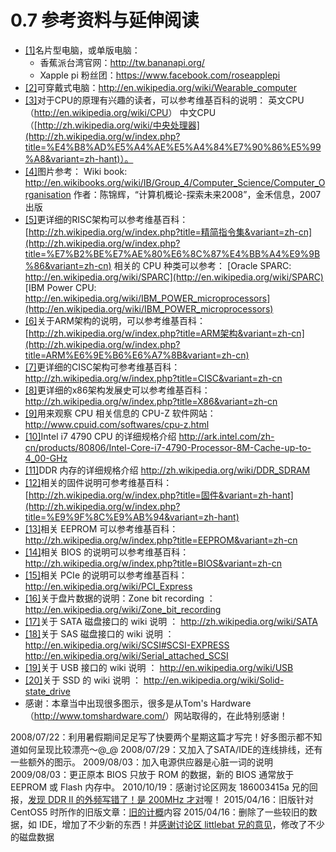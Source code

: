 # 0.7 参考资料与延伸阅读

-   [\[1\]](#9.html#ac1)名片型电脑，或单版电脑：
    -   香蕉派台湾官网：<http://tw.bananapi.org/>
    -   Xapple pi 粉丝团：<https://www.facebook.com/roseapplepi>
-   [\[2\]](#9.html#ac2)可穿戴式电脑：<http://en.wikipedia.org/wiki/Wearable_computer>
-   [\[3\]](#9.html#ac3)对于CPU的原理有兴趣的读者，可以参考维基百科的说明： 英文CPU（<http://en.wikipedia.org/wiki/CPU>） 中文CPU（[http://zh.wikipedia.org/wiki/中央处理器](http://zh.wikipedia.org/w/index.php?title=%E4%B8%AD%E5%A4%AE%E5%A4%84%E7%90%86%E5%99%A8&variant=zh-hant)）。
-   [\[4\]](#9.html#ac4)图片参考： Wiki book: <http://en.wikibooks.org/wiki/IB/Group_4/Computer_Science/Computer_Organisation> 作者：陈锦辉，“计算机概论-探索未来2008”，金禾信息，2007出版
-   [\[5\]](#9.html#ac5)更详细的RISC架构可以参考维基百科： [http://zh.wikipedia.org/w/index.php?title=精简指令集&variant=zh-cn](http://zh.wikipedia.org/w/index.php?title=%E7%B2%BE%E7%AE%80%E6%8C%87%E4%BB%A4%E9%9B%86&variant=zh-cn) 相关的 CPU 种类可以参考： [Oracle SPARC: http://en.wikipedia.org/wiki/SPARC](http://en.wikipedia.org/wiki/SPARC) [IBM Power CPU: http://en.wikipedia.org/wiki/IBM_POWER_microprocessors](http://en.wikipedia.org/wiki/IBM_POWER_microprocessors)
-   [\[6\]](#9.html#ac6)关于ARM架构的说明，可以参考维基百科： [http://zh.wikipedia.org/w/index.php?title=ARM架构&variant=zh-cn](http://zh.wikipedia.org/w/index.php?title=ARM%E6%9E%B6%E6%A7%8B&variant=zh-cn)
-   [\[7\]](#9.html#ac7)更详细的CISC架构可参考维基百科： <http://zh.wikipedia.org/w/index.php?title=CISC&variant=zh-cn>
-   [\[8\]](#9.html#ac8)更详细的x86架构发展史可以参考维基百科： <http://zh.wikipedia.org/w/index.php?title=X86&variant=zh-cn>
-   [\[9\]](#9.html#ac9)用来观察 CPU 相关信息的 CPU-Z 软件网站： <http://www.cpuid.com/softwares/cpu-z.html>
-   [\[10\]](#9.html#ac10)Intel i7 4790 CPU 的详细规格介绍 <http://ark.intel.com/zh-cn/products/80806/Intel-Core-i7-4790-Processor-8M-Cache-up-to-4_00-GHz>
-   [\[11\]](#9.html#ac11)DDR 内存的详细规格介绍 <http://zh.wikipedia.org/wiki/DDR_SDRAM>
-   [\[12\]](#9.html#ac12)相关的固件说明可参考维基百科： [http://zh.wikipedia.org/w/index.php?title=固件&variant=zh-hant](http://zh.wikipedia.org/w/index.php?title=%E9%9F%8C%E9%AB%94&variant=zh-hant)
-   [\[13\]](#9.html#ac13)相关 EEPROM 可以参考维基百科： <http://zh.wikipedia.org/w/index.php?title=EEPROM&variant=zh-cn>
-   [\[14\]](#9.html#ac14)相关 BIOS 的说明可以参考维基百科： <http://zh.wikipedia.org/w/index.php?title=BIOS&variant=zh-cn>
-   [\[15\]](#9.html#ac15)相关 PCIe 的说明可以参考维基百科： <http://en.wikipedia.org/wiki/PCI_Express>
-   [\[16\]](#9.html#ac16)关于盘片数据的说明：Zone bit recording ： <http://en.wikipedia.org/wiki/Zone_bit_recording>
-   [\[17\]](#9.html#ac17)关于 SATA 磁盘接口的 wiki 说明 ： <http://zh.wikipedia.org/wiki/SATA>
-   [\[18\]](#9.html#ac18)关于 SAS 磁盘接口的 wiki 说明 ： <http://en.wikipedia.org/wiki/SCSI#SCSI-EXPRESS> <http://en.wikipedia.org/wiki/Serial_attached_SCSI>
-   [\[19\]](#9.html#ac19)关于 USB 接口的 wiki 说明 ： <http://en.wikipedia.org/wiki/USB>
-   [\[20\]](#9.html#ac20)关于 SSD 的 wiki 说明 ： <http://en.wikipedia.org/wiki/Solid-state_drive>
-   感谢：本章当中出现很多图示，很多是从Tom's Hardware（<http://www.tomshardware.com/>）网站取得的，在此特别感谢！

2008/07/22：利用暑假期间足足写了快要两个星期这篇才写完！好多图示都不知道如何呈现比较漂亮～@\_@ 2008/07/29：又加入了SATA/IDE的连线排线，还有一些额外的图示。 2009/08/03：加入电源供应器是心脏一词的说明 2009/08/03：更正原本 BIOS 只放于 ROM 的数据，新的 BIOS 通常放于 EEPROM 或 Flash 内存中。 2010/10/19：感谢讨论区网友 186003415a 兄的回报，[发现 DDR II 的外频写错了！是 200MHz 才对](#9.html#20101019)喔！ 2015/04/16：旧版针对 CentOS5 时所作的旧版文章：[旧的计概](http://linux.vbird.org/linux_basic/0105computers/0105computers-centos5.php)内容 2015/04/16：删除了一些较旧的数据，如 IDE，增加了不少新的东西！并[感谢讨论区 littlebat 兄的意见](http://phorum.vbird.org/viewtopic.php?f=10&t=33387&p=159191#p159191)，修改了不少的磁盘数据